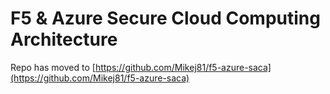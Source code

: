 # F5 & Azure Secure Cloud Computing Architecture

Repo has moved to [https://github.com/Mikej81/f5-azure-saca](https://github.com/Mikej81/f5-azure-saca)
